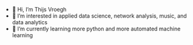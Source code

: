 - 👋 Hi, I’m Thijs Vroegh
- 👀 I’m interested in applied data science, network analysis, music, and data analytics 
- 🌱 I’m currently learning more python and more automated machine learning 

<!---
ThijsVroegh/ThijsVroegh is a ✨ special ✨ repository because its `README.md` (this file) appears on your GitHub profile.
You can click the Preview link to take a look at your changes.
--->
